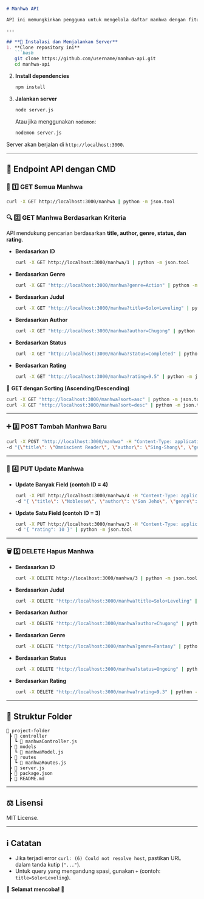 ```markdown
# Manhwa API

API ini memungkinkan pengguna untuk mengelola daftar manhwa dengan fitur **GET, POST, PUT, dan DELETE** berdasarkan beberapa atribut seperti `title`, `author`, `genre`, `status`, dan `rating`.

---

## **📌 Instalasi dan Menjalankan Server**
1. **Clone repository ini**  
   ```bash
   git clone https://github.com/username/manhwa-api.git
   cd manhwa-api
   ```
2. **Install dependencies**  
   ```bash
   npm install
   ```
3. **Jalankan server**  
   ```bash
   node server.js
   ```
   Atau jika menggunakan `nodemon`:
   ```bash
   nodemon server.js
   ```

Server akan berjalan di `http://localhost:3000`.

---

## **🔹 Endpoint API dengan CMD**

### **📖 1️⃣ GET Semua Manhwa**
```bash
curl -X GET http://localhost:3000/manhwa | python -m json.tool
```

### **🔍 2️⃣ GET Manhwa Berdasarkan Kriteria**
API mendukung pencarian berdasarkan **title, author, genre, status, dan rating**.

- **Berdasarkan ID**
  ```bash
  curl -X GET http://localhost:3000/manhwa/1 | python -m json.tool
  ```
- **Berdasarkan Genre**
  ```bash
  curl -X GET "http://localhost:3000/manhwa?genre=Action" | python -m json.tool
  ```
- **Berdasarkan Judul**
  ```bash
  curl -X GET "http://localhost:3000/manhwa?title=Solo+Leveling" | python -m json.tool
  ```
- **Berdasarkan Author**
  ```bash
  curl -X GET "http://localhost:3000/manhwa?author=Chugong" | python -m json.tool
  ```
- **Berdasarkan Status**
  ```bash
  curl -X GET "http://localhost:3000/manhwa?status=Completed" | python -m json.tool
  ```
- **Berdasarkan Rating**
  ```bash
  curl -X GET "http://localhost:3000/manhwa?rating=9.5" | python -m json.tool
  ```

📌 **GET dengan Sorting (Ascending/Descending)**
```bash
curl -X GET "http://localhost:3000/manhwa?sort=asc" | python -m json.tool
curl -X GET "http://localhost:3000/manhwa?sort=desc" | python -m json.tool
```

---

### **➕ 3️⃣ POST Tambah Manhwa Baru**
```bash
curl -X POST "http://localhost:3000/manhwa" -H "Content-Type: application/json" \
-d "{\"title\": \"Omniscient Reader\", \"author\": \"Sing-Shong\", \"genre\": \"Fantasy\", \"status\": \"Ongoing\", \"rating\": 9.3}" | python -m json.tool
```

---

### **📝 4️⃣ PUT Update Manhwa**
- **Update Banyak Field (contoh ID = 4)**
  ```bash
  curl -X PUT http://localhost:3000/manhwa/4 -H "Content-Type: application/json" \
  -d "{ \"title\": \"Noblesse\", \"author\": \"Son Jeho\", \"genre\": \"Supernatural\", \"status\": \"Completed\", \"rating\": 8.9 }" | python -m json.tool
  ```
- **Update Satu Field (contoh ID = 3)**
  ```bash
  curl -X PUT http://localhost:3000/manhwa/3 -H "Content-Type: application/json" \
  -d '{ "rating": 10 }' | python -m json.tool
  ```

---

### **🗑️ 5️⃣ DELETE Hapus Manhwa**
- **Berdasarkan ID**
  ```bash
  curl -X DELETE http://localhost:3000/manhwa/3 | python -m json.tool
  ```
- **Berdasarkan Judul**
  ```bash
  curl -X DELETE "http://localhost:3000/manhwa?title=Solo+Leveling" | python -m json.tool
  ```
- **Berdasarkan Author**
  ```bash
  curl -X DELETE "http://localhost:3000/manhwa?author=Chugong" | python -m json.tool
  ```
- **Berdasarkan Genre**
  ```bash
  curl -X DELETE "http://localhost:3000/manhwa?genre=Fantasy" | python -m json.tool
  ```
- **Berdasarkan Status**
  ```bash
  curl -X DELETE "http://localhost:3000/manhwa?status=Ongoing" | python -m json.tool
  ```
- **Berdasarkan Rating**
  ```bash
  curl -X DELETE "http://localhost:3000/manhwa?rating=9.3" | python -m json.tool
  ```

---

## **📂 Struktur Folder**
```
📂 project-folder
 ┣ 📂 controller
 ┃ ┗ 📜 manhwaController.js
 ┣ 📂 models
 ┃ ┗ 📜 manhwaModel.js
 ┣ 📂 routes
 ┃ ┗ 📜 manhwaRoutes.js
 ┣ 📜 server.js
 ┣ 📜 package.json
 ┣ 📜 README.md
```

---

## **⚖️ Lisensi**
MIT License.

---

## **ℹ️ Catatan**
- Jika terjadi error `curl: (6) Could not resolve host`, pastikan URL dalam tanda kutip (`"..."`).
- Untuk query yang mengandung spasi, gunakan `+` (contoh: `title=Solo+Leveling`).

🎯 **Selamat mencoba! 🚀**
```